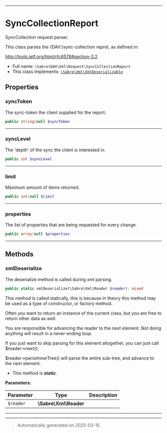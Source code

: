***

# SyncCollectionReport

SyncCollection request parser.

This class parses the {DAV:}sync-collection reprot, as defined in:

http://tools.ietf.org/html/rfc6578#section-3.2

* Full name: `\Sabre\DAV\Xml\Request\SyncCollectionReport`
* This class implements:
[`\Sabre\Xml\XmlDeserializable`](../../../Xml/XmlDeserializable.md)



## Properties


### syncToken

The sync-token the client supplied for the report.

```php
public string|null $syncToken
```






***

### syncLevel

The 'depth' of the sync the client is interested in.

```php
public int $syncLevel
```






***

### limit

Maximum amount of items returned.

```php
public int|null $limit
```






***

### properties

The list of properties that are being requested for every change.

```php
public array|null $properties
```






***

## Methods


### xmlDeserialize

The deserialize method is called during xml parsing.

```php
public static xmlDeserialize(\Sabre\Xml\Reader $reader): mixed
```

This method is called statically, this is because in theory this method
may be used as a type of constructor, or factory method.

Often you want to return an instance of the current class, but you are
free to return other data as well.

You are responsible for advancing the reader to the next element. Not
doing anything will result in a never-ending loop.

If you just want to skip parsing for this element altogether, you can
just call $reader->next();

$reader->parseInnerTree() will parse the entire sub-tree, and advance to
the next element.

* This method is **static**.




**Parameters:**

| Parameter | Type | Description |
|-----------|------|-------------|
| `$reader` | **\Sabre\Xml\Reader** |  |





***


***
> Automatically generated on 2025-03-15
